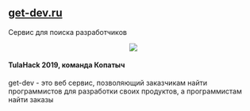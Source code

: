 ## <a href="get-dev.ru">get-dev.ru</a>

<p>Сервис для поиска разработчиков</p>

<p align="center"><img src="https://get-dev.ru/screens/welcome.png"></p>

#### TulaHack 2019, команда Копатыч

get-dev - это веб сервис, позволяющий заказчикам найти программистов для разработки своих продуктов, а программистам найти заказы
